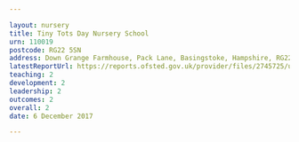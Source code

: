 ```yaml
---

layout: nursery
title: Tiny Tots Day Nursery School
urn: 110019
postcode: RG22 5SN
address: Down Grange Farmhouse, Pack Lane, Basingstoke, Hampshire, RG22 5SN
latestReportUrl: https://reports.ofsted.gov.uk/provider/files/2745725/urn/110019.pdf
teaching: 2
development: 2
leadership: 2
outcomes: 2
overall: 2
date: 6 December 2017

---
```

